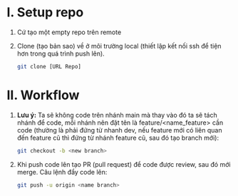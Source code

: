 # I. Setup repo
1. Cứ tạo một empty repo trên remote
2. Clone (tạo bản sao) về ở môi trường local (thiết lập kết nối ssh để tiện hơn trong quá trình push lên).

    ```sh
    git clone [URL Repo]
    ```

# II. Workflow
1. **Lưu ý:** 
Ta sẽ không code trên nhánh main mà thay vào đó ta sẽ tách nhánh để code, mỗi nhánh nên đặt tên là feature/<name_feature> cần code (thường là phải đứng từ nhanh dev, nếu feature mới có liên quan đến feature cũ thì đứng từ nhánh feature cũ, sau đó tạo branch mới):

    ```sh
    git checkout -b <new branch>
    ```
2. Khi push code lên tạo PR (pull request) để code được review, sau đó mới merge. Câu lệnh đẩy code lên:

    ```sh
    git push -u origin <name branch>
    ```